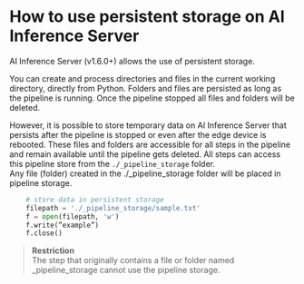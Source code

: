 <!--
SPDX-FileCopyrightText: Copyright (C) 2020 - 2024 Siemens AG
SPDX-FileCopyrightText: Copyright (C) 2020-2024 Siemens AG

SPDX-License-Identifier: MIT
-->

# How to use persistent storage on AI Inference Server

AI Inference Server (v1.6.0+) allows the use of persistent storage.

You can create and process directories and files in the current working directory, directly from Python.
Folders and files are persisted as long as the pipeline is running. Once the pipeline stopped all files and folders will be deleted.

However, it is possible to store temporary data on AI Inference Server that persists after the pipeline is stopped or even after the edge device is rebooted. These files and folders are accessible for all steps in the pipeline and remain available until the pipeline gets deleted.
​All steps can access this pipeline store from the `​./_pipeline_storage​` folder.\
Any file (folder) created in the ​./_pipeline_storage​ folder will be placed in pipeline storage.

```python
    # store data in persistent storage
    filepath = './_pipeline_storage/sample.txt'
    f = open(filepath, 'w')
    f.write(”example”)
    f.close()
```

>**Restriction**\
The step that originally contains a file or folder named ​_pipeline_storage​ cannot use the pipeline storage.
